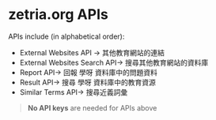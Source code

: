 # zetria.org APIs  

APIs include (in alphabetical order):  
 - External Websites API
 -> 其他教育網站的連結
 - External Websites Search API-> 搜尋其他教育網站的資料庫
 - Report API-> 回報 學呀 資料庫中的問題資料
 - Result API-> 搜尋 學呀 資料庫中的教育資源
 - Similar Terms API-> 搜尋近義詞彙
  
 > **No API keys** are needed for APIs above
